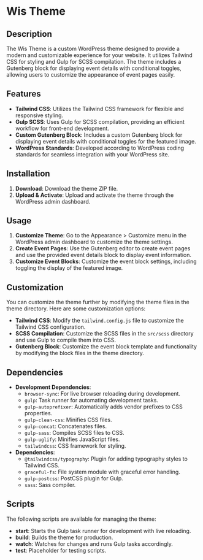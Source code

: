 # Wis Theme

## Description

The Wis Theme is a custom WordPress theme designed to provide a modern and customizable experience for your website. It utilizes Tailwind CSS for styling and Gulp for SCSS compilation. The theme includes a Gutenberg block for displaying event details with conditional toggles, allowing users to customize the appearance of event pages easily.

## Features

- **Tailwind CSS**: Utilizes the Tailwind CSS framework for flexible and responsive styling.
- **Gulp SCSS**: Uses Gulp for SCSS compilation, providing an efficient workflow for front-end development.
- **Custom Gutenberg Block**: Includes a custom Gutenberg block for displaying event details with conditional toggles for the featured image.
- **WordPress Standards**: Developed according to WordPress coding standards for seamless integration with your WordPress site.

## Installation

1. **Download**: Download the theme ZIP file.
2. **Upload & Activate**: Upload and activate the theme through the WordPress admin dashboard.

## Usage

1. **Customize Theme**: Go to the Appearance > Customize menu in the WordPress admin dashboard to customize the theme settings.
2. **Create Event Pages**: Use the Gutenberg editor to create event pages and use the provided event details block to display event information.
3. **Customize Event Blocks**: Customize the event block settings, including toggling the display of the featured image.

## Customization

You can customize the theme further by modifying the theme files in the theme directory. Here are some customization options:

- **Tailwind CSS**: Modify the `tailwind.config.js` file to customize the Tailwind CSS configuration.
- **SCSS Compilation**: Customize the SCSS files in the `src/scss` directory and use Gulp to compile them into CSS.
- **Gutenberg Block**: Customize the event block template and functionality by modifying the block files in the theme directory.

## Dependencies

- **Development Dependencies**:
  - `browser-sync`: For live browser reloading during development.
  - `gulp`: Task runner for automating development tasks.
  - `gulp-autoprefixer`: Automatically adds vendor prefixes to CSS properties.
  - `gulp-clean-css`: Minifies CSS files.
  - `gulp-concat`: Concatenates files.
  - `gulp-sass`: Compiles SCSS files to CSS.
  - `gulp-uglify`: Minifies JavaScript files.
  - `tailwindcss`: CSS framework for styling.
- **Dependencies**:
  - `@tailwindcss/typography`: Plugin for adding typography styles to Tailwind CSS.
  - `graceful-fs`: File system module with graceful error handling.
  - `gulp-postcss`: PostCSS plugin for Gulp.
  - `sass`: Sass compiler.

## Scripts

The following scripts are available for managing the theme:

- **start**: Starts the Gulp task runner for development with live reloading.
- **build**: Builds the theme for production.
- **watch**: Watches for changes and runs Gulp tasks accordingly.
- **test**: Placeholder for testing scripts.